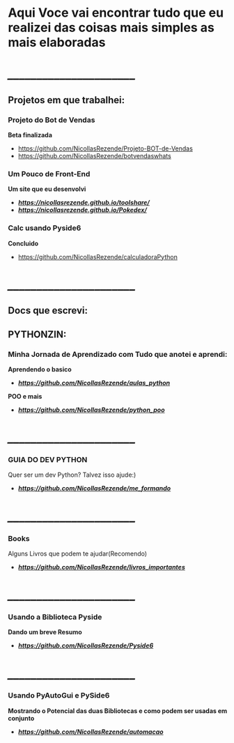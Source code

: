 # Aqui Voce vai encontrar tudo que eu realizei das coisas mais simples as mais elaboradas

# ***______________________***

## Projetos em que trabalhei: 

### Projeto do Bot de Vendas
**Beta finalizada**
- https://github.com/NicollasRezende/Projeto-BOT-de-Vendas
- https://github.com/NicollasRezende/botvendaswhats



### Um Pouco de Front-End
**Um site que eu desenvolvi**
- ***https://nicollasrezende.github.io/toolshare/***
- ***https://nicollasrezende.github.io/Pokedex/***

### Calc usando Pyside6
**Concluido**
- https://github.com/NicollasRezende/calculadoraPython

# ***______________________***

## Docs que escrevi: 



## PYTHONZIN: 

### Minha Jornada de Aprendizado com Tudo que anotei e aprendi:
**Aprendendo o basico**
- ***https://github.com/NicollasRezende/aulas_python***


  
**POO e mais**
- ***https://github.com/NicollasRezende/python_poo***

# ***______________________***

### GUIA DO DEV PYTHON
Quer ser um dev Python? Talvez isso ajude:)
- ***https://github.com/NicollasRezende/me_formando***

# ***______________________***

### Books
Alguns Livros que podem te ajudar(Recomendo)
- ***https://github.com/NicollasRezende/livros_importantes***
# ***______________________***

### Usando a Biblioteca Pyside 
**Dando um breve Resumo**
- ***https://github.com/NicollasRezende/Pyside6***
# ***______________________***

### Usando PyAutoGui e PySide6
**Mostrando o Potencial das duas Bibliotecas e como podem ser usadas em conjunto**
- ***https://github.com/NicollasRezende/automacao***






